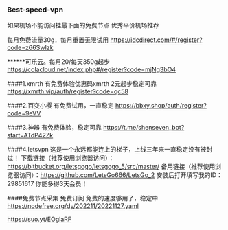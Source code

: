 ### Best-speed-vpn
如果机场不能访问挂最下面的免费节点
优秀平价机场推荐

每月免费流量30g，每月重置无限试用
https://idcdirect.com/#/register?code=z66SwIzk 

******可乐云。每月20/每天350g起步
https://colacloud.net/index.php#/register?code=mjNg3bO4

####1.xmrth 
有免费体验优惠码xmrth
2元起步稳定可靠
https://xmrth.vip/auth/register?code=qc58

####2.百变小樱
有免费试用，一直稳定
https://bbxy.shop/auth/register?code=9eVV

####3.神器
有免费体验，稳定可靠
https://t.me/shenseven_bot?start=ATdP42Zk

####4.letsvpn
这是一个永远都能连上的梯子，上线三年来一直稳定没有被封过！
下载链接（推荐使用浏览器访问）：https://bitbucket.org/letsgogo/letsgogo_5/src/master/
备用链接（推荐使用浏览器访问）：https://github.com/LetsGo666/LetsGo_2
安装后打开填写我的ID：29851617 你能多得3天会员！


####免费节点采集
免费订阅
免费的速度够用了，稳定中
https://nodefree.org/dy/202211/20221127.yaml

https://suo.yt/EOglaRF
